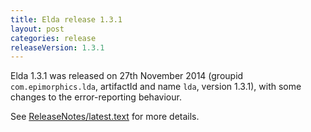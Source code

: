 ```yaml
---
title: Elda release 1.3.1
layout: post
categories: release
releaseVersion: 1.3.1
---
```


Elda 1.3.1 was released on 27th November 2014 (groupid `com.epimorphics.lda`,
artifactId and name `lda`, version 1.3.1), with some changes to the error-reporting
behaviour.

See
[ReleaseNotes/latest.text](ReleaseNotes/latest.text) for more details.
